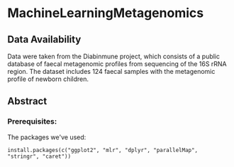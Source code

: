 # MachineLearningMetagenomics
## Data Availability 

Data were taken from the Diabinmune project, which consists of a public database of faecal metagenomic profiles from sequencing of the 16S rRNA region. The dataset includes 124 faecal samples with the metagenomic profile of newborn children.

## Abstract


### Prerequisites:

The packages we've used:

```{r}
install.packages(c("ggplot2", "mlr", "dplyr", "parallelMap", "stringr", "caret"))
